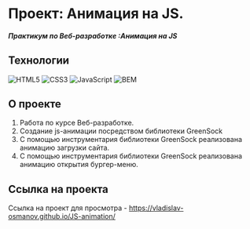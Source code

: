 # Проект: Анимация на JS.
##### Практикум по Веб-разработке :Анимация на JS

## Технологии
![HTML5](https://img.shields.io/badge/-HTML5-e34f26?logo=html5&logoColor=white)
![CSS3](https://img.shields.io/badge/-CSS3-1572b6?logo=css3&logoColor=white)
![JavaScript](https://img.shields.io/badge/-JavaScript-f7df1e?logo=javaScript&logoColor=black)
![BEM](https://img.shields.io/badge/-BEM-yellowgreen)

## О проекте
1. Работа по курсе Веб-разработке.
2. Создание js-анимации посредством библиотеки GreenSock
3. С помощью инструментария библиотеки GreenSock реализована анимацию загрузки сайта.
4. С помощью инструментария библиотеки GreenSock реализована анимацию открытия бургер-меню.

## Ссылка на проекта
Ссылка на проект для просмотра - https://vladislav-osmanov.github.io/JS-animation/
